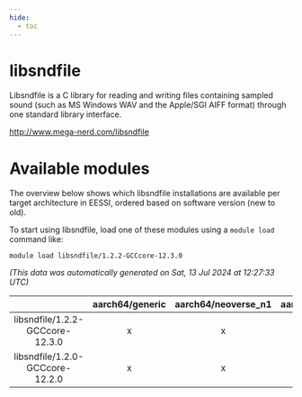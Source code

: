 ```yaml
---
hide:
  - toc
---
```


libsndfile
==========


Libsndfile is a C library for reading and writing files containing sampled sound (such as MS Windows WAV and the Apple/SGI AIFF format) through one standard library interface.

http://www.mega-nerd.com/libsndfile
# Available modules


The overview below shows which libsndfile installations are available per target architecture in EESSI, ordered based on software version (new to old).

To start using libsndfile, load one of these modules using a `module load` command like:

```shell
module load libsndfile/1.2.2-GCCcore-12.3.0
```

*(This data was automatically generated on Sat, 13 Jul 2024 at 12:27:33 UTC)*  

| |aarch64/generic|aarch64/neoverse_n1|aarch64/neoverse_v1|x86_64/generic|x86_64/amd/zen2|x86_64/amd/zen3|x86_64/intel/haswell|x86_64/intel/skylake_avx512|
| :---: | :---: | :---: | :---: | :---: | :---: | :---: | :---: | :---: |
|libsndfile/1.2.2-GCCcore-12.3.0|x|x|x|x|x|x|x|x|
|libsndfile/1.2.0-GCCcore-12.2.0|x|x|x|x|x|x|x|x|
